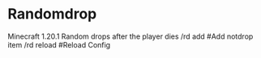 # Randomdrop
Minecraft 1.20.1 Random drops after the player dies
/rd add #Add notdrop item 
/rd reload #Reload Config
